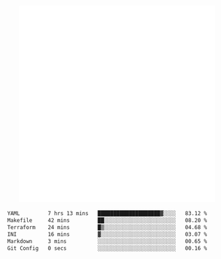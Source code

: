 <div align="center">
    <a href="https://konst.fish">
        <img src="https://raw.githubusercontent.com/konstfish/konstfish/master/fish.svg" alt="Logo" width="450"/>
    </a>
</div>

<!--START_SECTION:waka-->

```text
YAML         7 hrs 13 mins   ████████████████████▓░░░░   83.12 %
Makefile     42 mins         ██░░░░░░░░░░░░░░░░░░░░░░░   08.20 %
Terraform    24 mins         █▒░░░░░░░░░░░░░░░░░░░░░░░   04.68 %
INI          16 mins         ▓░░░░░░░░░░░░░░░░░░░░░░░░   03.07 %
Markdown     3 mins          ░░░░░░░░░░░░░░░░░░░░░░░░░   00.65 %
Git Config   0 secs          ░░░░░░░░░░░░░░░░░░░░░░░░░   00.16 %
```

<!--END_SECTION:waka-->
